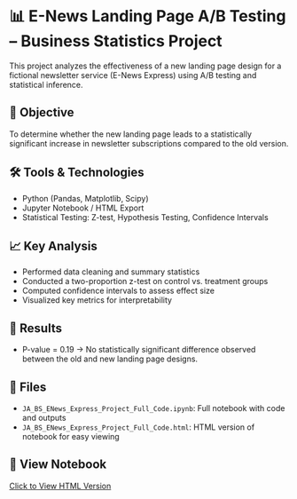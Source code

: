 
# 📊 E-News Landing Page A/B Testing – Business Statistics Project

This project analyzes the effectiveness of a new landing page design for a fictional newsletter service (E-News Express) using A/B testing and statistical inference.

## 🧪 Objective

To determine whether the new landing page leads to a statistically significant increase in newsletter subscriptions compared to the old version.

## 🛠️ Tools & Technologies
- Python (Pandas, Matplotlib, Scipy)
- Jupyter Notebook / HTML Export
- Statistical Testing: Z-test, Hypothesis Testing, Confidence Intervals

## 📈 Key Analysis

- Performed data cleaning and summary statistics
- Conducted a two-proportion z-test on control vs. treatment groups
- Computed confidence intervals to assess effect size
- Visualized key metrics for interpretability

## 🧠 Results

- P-value = 0.19 → No statistically significant difference observed between the old and new landing page designs.

## 📂 Files

- `JA_BS_ENews_Express_Project_Full_Code.ipynb`: Full notebook with code and outputs
- `JA_BS_ENews_Express_Project_Full_Code.html`: HTML version of notebook for easy viewing

## 🔗 View Notebook

[Click to View HTML Version](https://www.dropbox.com/scl/fi/0u688savg4hz71qkmrc4c/JA_BS_ENews_Express_Project_Full_Code.html?rlkey=c00fs2egmzc9j66eoxk0in7nu&st=o5bfhnv4&dl=0)
